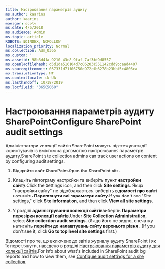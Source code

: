 ```yaml
---
title: Настроювання параметрів аудиту
ms.author: kaarins
author: kaarins
manager: scotv
ms.date: 4/5/2018
ms.audience: Admin
ms.topic: article
ROBOTS: NOINDEX, NOFOLLOW
localization_priority: Normal
ms.collection: Adm_O365
ms.custom: ''
ms.assetid: 98b3d4fa-9210-43e8-9faf-7af3dd9d8557
ms.openlocfilehash: d5d1da516104d7c062038551142cdd9ccaad4407
ms.sourcegitcommit: 037331d71f06750d972c0b6278b23bb15c4806ca
ms.translationtype: MT
ms.contentlocale: uk-UA
ms.lasthandoff: 10/18/2019
ms.locfileid: "36505060"
---
```

# <a name="configure-sharepoint-audit-settings"></a><span data-ttu-id="ef68f-102">Настроювання параметрів аудиту SharePoint</span><span class="sxs-lookup"><span data-stu-id="ef68f-102">Configure SharePoint audit settings</span></span>

<span data-ttu-id="ef68f-103">Адміністратори колекції сайтів SharePoint можуть відстежувати дії користувачів із вмістом за допомогою настроювання параметрів аудиту.</span><span class="sxs-lookup"><span data-stu-id="ef68f-103">SharePoint site collection admins can track user actions on content by configuring audit settings.</span></span>
  
1. <span data-ttu-id="ef68f-104">Відкрийте сайт SharePoint.</span><span class="sxs-lookup"><span data-stu-id="ef68f-104">Open the SharePoint site.</span></span>
    
2. <span data-ttu-id="ef68f-105">Клацніть піктограму настройки та виберіть пункт **настройки сайту**.</span><span class="sxs-lookup"><span data-stu-id="ef68f-105">Click the Settings icon, and then click **Site settings**.</span></span> <span data-ttu-id="ef68f-106">Якщо "настройки сайту" не відображається, виберіть **відомості про сайт**і натисніть **Переглянути всі параметри сайту**.</span><span class="sxs-lookup"><span data-stu-id="ef68f-106">If you don't see "Site settings," click **Site information**, and then click **View all site settings**.</span></span>
    
3. <span data-ttu-id="ef68f-107">У розділі **адміністрування колекції сайтів**виберіть **Параметри перевірки колекції сайтів**.</span><span class="sxs-lookup"><span data-stu-id="ef68f-107">Under **Site Collection Administration**, select **Site collection audit settings**.</span></span> <span data-ttu-id="ef68f-108">(Якщо його не видно, спочатку натисніть **перейти до налаштувань сайту верхнього рівня** .)</span><span class="sxs-lookup"><span data-stu-id="ef68f-108">(If you don't see it, click **Go to top level site settings** first.)</span></span> 
    
<span data-ttu-id="ef68f-109">Відомості про те, що включено до звітів журналу аудиту SharePoint і як їх переглянути, наведено в розділі [Настроювання параметрів аудиту для колекції сайтів](https://go.microsoft.com/fwlink/?linkid=404050).</span><span class="sxs-lookup"><span data-stu-id="ef68f-109">For info about what's included in SharePoint audit log reports and how to view them, see [Configure audit settings for a site collection](https://go.microsoft.com/fwlink/?linkid=404050).</span></span>
  


